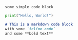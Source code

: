 ```
some simple code block
```

```python
print("Hello, World!")
```

```markdown
# This is a markdown code block
with some `inline code`
and some **bold text**
```
